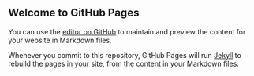 ## Welcome to GitHub Pages

You can use the [editor on GitHub](https://github.com/ayalausma/ayala-usma.github.io/edit/master/index.md) to maintain and preview the content for your website in Markdown files.

Whenever you commit to this repository, GitHub Pages will run [Jekyll](https://jekyllrb.com/) to rebuild the pages in your site, from the content in your Markdown files.

<style>

.axis .domain {
  display: none;
}

</style>
<svg width="960" height="500"></svg>
<script src="https://d3js.org/d3.v4.min.js"></script>
<script>

var svg = d3.select("svg"),
    margin = {top: 20, right: 20, bottom: 30, left: 40},
    width = +svg.attr("width") - margin.left - margin.right,
    height = +svg.attr("height") - margin.top - margin.bottom,
    g = svg.append("g").attr("transform", "translate(" + margin.left + "," + margin.top + ")");

var x = d3.scaleBand()
    .rangeRound([0, width])
    .paddingInner(0.05)
    .align(0.1);

var y = d3.scaleLinear()
    .rangeRound([height, 0]);

var z = d3.scaleOrdinal()
    .range(["#98abc5", "#8a89a6", "#7b6888", "#6b486b", "#a05d56", "#d0743c", "#ff8c00"]);

d3.csv("data.csv", function(d, i, columns) {
  for (i = 1, t = 0; i < columns.length; ++i) t += d[columns[i]] = +d[columns[i]];
  d.total = t;
  return d;
}, function(error, data) {
  if (error) throw error;

  var keys = data.columns.slice(1);

  data.sort(function(a, b) { return b.total - a.total; });
  x.domain(data.map(function(d) { return d.State; }));
  y.domain([0, d3.max(data, function(d) { return d.total; })]).nice();
  z.domain(keys);

  g.append("g")
    .selectAll("g")
    .data(d3.stack().keys(keys)(data))
    .enter().append("g")
      .attr("fill", function(d) { return z(d.key); })
    .selectAll("rect")
    .data(function(d) { return d; })
    .enter().append("rect")
      .attr("x", function(d) { return x(d.data.State); })
      .attr("y", function(d) { return y(d[1]); })
      .attr("height", function(d) { return y(d[0]) - y(d[1]); })
      .attr("width", x.bandwidth());

  g.append("g")
      .attr("class", "axis")
      .attr("transform", "translate(0," + height + ")")
      .call(d3.axisBottom(x));

  g.append("g")
      .attr("class", "axis")
      .call(d3.axisLeft(y).ticks(null, "s"))
    .append("text")
      .attr("x", 2)
      .attr("y", y(y.ticks().pop()) + 0.5)
      .attr("dy", "0.32em")
      .attr("fill", "#000")
      .attr("font-weight", "bold")
      .attr("text-anchor", "start")
      .text("Population");

  var legend = g.append("g")
      .attr("font-family", "sans-serif")
      .attr("font-size", 10)
      .attr("text-anchor", "end")
    .selectAll("g")
    .data(keys.slice().reverse())
    .enter().append("g")
      .attr("transform", function(d, i) { return "translate(0," + i * 20 + ")"; });

  legend.append("rect")
      .attr("x", width - 19)
      .attr("width", 19)
      .attr("height", 19)
      .attr("fill", z);

  legend.append("text")
      .attr("x", width - 24)
      .attr("y", 9.5)
      .attr("dy", "0.32em")
      .text(function(d) { return d; });
});

</script>
